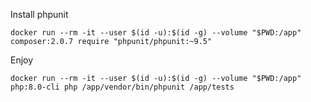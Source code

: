 Install phpunit

```
docker run --rm -it --user $(id -u):$(id -g) --volume "$PWD:/app" composer:2.0.7 require "phpunit/phpunit:~9.5"
```

Enjoy

```
docker run --rm -it --user $(id -u):$(id -g) --volume "$PWD:/app" php:8.0-cli php /app/vendor/bin/phpunit /app/tests
```

